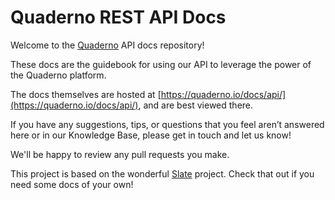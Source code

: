 # Quaderno REST API Docs #

Welcome to the [Quaderno](https://quaderno.io) API docs repository!

These docs are the guidebook for using our API to leverage the power of the Quaderno platform.

The docs themselves are hosted at [https://quaderno.io/docs/api/](https://quaderno.io/docs/api/), and are best viewed there.

If you have any suggestions, tips, or questions that you feel aren’t answered here or in our Knowledge Base, please get in touch and let us know!

We'll be happy to review any pull requests you make.

This project is based on the wonderful [Slate](https://github.com/lord/slate) project. Check that out if you need some docs of your own!
